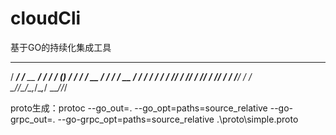 # cloudCli
基于GO的持续化集成工具
   ________                __   _________ 
  / ____/ /___  __  ______/ /  / ____/ (_)
 / /   / / __ \/ / / / __  /  / /   / / / 
/ /___/ / /_/ / /_/ / /_/ /  / /___/ / /  
\____/_/\____/\__,_/\__,_/   \____/_/_/  

proto生成：protoc --go_out=. --go_opt=paths=source_relative --go-grpc_out=. --go-grpc_opt=paths=source_relative .\proto\simple.proto